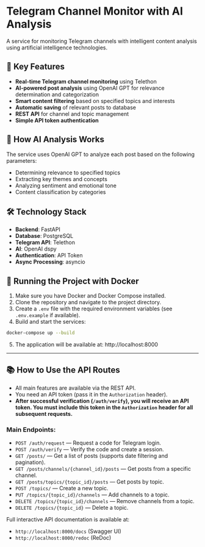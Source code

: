# Telegram Channel Monitor with AI Analysis

A service for monitoring Telegram channels with intelligent content analysis using artificial intelligence technologies.

## 🚀 Key Features

- **Real-time Telegram channel monitoring** using Telethon
- **AI-powered post analysis** using OpenAI GPT for relevance determination and categorization
- **Smart content filtering** based on specified topics and interests
- **Automatic saving** of relevant posts to database
- **REST API** for channel and topic management
- **Simple API token authentication**

## 🧠 How AI Analysis Works

The service uses OpenAI GPT to analyze each post based on the following parameters:
- Determining relevance to specified topics
- Extracting key themes and concepts
- Analyzing sentiment and emotional tone
- Content classification by categories

## 🛠 Technology Stack

- **Backend**: FastAPI
- **Database**: PostgreSQL
- **Telegram API**: Telethon
- **AI**: OpenAI dspy
- **Authentication**: API Token
- **Async Processing**: asyncio

## 🐳 Running the Project with Docker

1. Make sure you have Docker and Docker Compose installed.
2. Clone the repository and navigate to the project directory.
3. Create a `.env` file with the required environment variables (see `.env.example` if available).
4. Build and start the services:

```bash
docker-compose up --build
```

5. The application will be available at: http://localhost:8000

---

## 📚 How to Use the API Routes

- All main features are available via the REST API.
- You need an API token (pass it in the `Authorization` header).
- **After successful verification (`/auth/verify`), you will receive an API token. You must include this token in the `Authorization` header for all subsequent requests.**

### Main Endpoints:

- `POST /auth/request` — Request a code for Telegram login.
- `POST /auth/verify` — Verify the code and create a session.
- `GET /posts/` — Get a list of posts (supports date filtering and pagination).
- `GET /posts/channels/{channel_id}/posts` — Get posts from a specific channel.
- `GET /posts/topics/{topic_id}/posts` — Get posts by topic.
- `POST /topics/` — Create a new topic.
- `PUT /topics/{topic_id}/channels` — Add channels to a topic.
- `DELETE /topics/{topic_id}/channels` — Remove channels from a topic.
- `DELETE /topics/{topic_id}` — Delete a topic.

Full interactive API documentation is available at:
- `http://localhost:8000/docs` (Swagger UI)
- `http://localhost:8000/redoc` (ReDoc)
